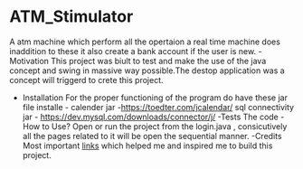 # ATM_Stimulator
A atm machine which perform all the opertaion a real time machine does inaddition to these it also create a bank account if the user is new.
-Motivation
This project was biult to test and make the use of the java concept and swing in massive way possible.The destop application was a concept will triggerd to crete this project.
- Installation
    For the proper functioning of the program do have these jar file installe -
    calender jar -https://toedter.com/jcalendar/
    sql connectivity jar - https://dev.mysql.com/downloads/connector/j/
-Tests
The code 
-How to Use?
Open or run the project from the login.java , consicutively all  the pages related to it will be open the sequential manner.
-Credits
Most important [links]((https://www.youtube.com/watch?v=pMR_48AF-A0&list=PL_6klLfS1WqG8mRCW5a-bIViq1DbzQkp9)) which helped me and inspired me to build this project.
